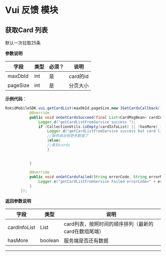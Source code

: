 # Vui 反馈 模块
## 获取Card 列表
默认一次拉取25条
 
 **参数说明**
 
| 字段    | 类型   | 必须？| 说明 |
| ------ | ----- | ----- | ----- |
| maxDbId | int | 是 | card的id  |
| pageSize | int | 是 | 分页大小  |

 **示例代码**：
 
 ```java
 RokidMobileSDK.vui.getCardList(maxDbId,pageSize,new IGetCardsCallback() {
            @Override
            public void onGetCardsSucceed(final List<CardMsgBean> cardInfoList, boolean hasMore) {
                Logger.d("getCardListFromService success ");
                if (CollectionUtils.isEmpty(cardInfoList) || !hasMore) {
                    Logger.d("getCardListFromService success but card list is empty or hasMore false");
                    //服务端没有更多数据了
                    }else{
                    //拿到cards
                    }
                
            
            }

            @Override
            public void onGetCardsFailed(String errorCode, String errorMsg) {
                Logger.e("getCardListFromService Failed errorCode=" + errorCode + " ;errorMsg=" + errorMsg);
            }
        });
 ```
 
  **返回参数说明**
 
| 字段    | 类型    | 说明 |
| ------ | ------- |  ----- |
|cardInfoList| List|card列表，按照时间的顺序排列（最新的card在数组尾端） |
| hasMore | boolean | 服务端是否还有数据 |
  
---

